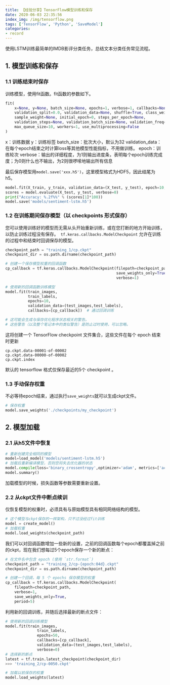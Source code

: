 ```yaml
---
title: 【经验分享】TensorFlow模型训练和保存
date: 2020-06-03 22:35:56
index_img: /img/tensorflow.png
tags: ['TensorFlow', 'Python', 'SaveModel']
categories: 
- record
---
```

使用LSTM训练最简单的IMDB影评分类任务，总结文本分类任务常见流程。
<!--more--->
## 1. 模型训练和保存

### 1.1 训练结束时保存

训练模型，使用fit函数。fit函数的参数如下。
```python
fit(
    x=None, y=None, batch_size=None, epochs=1, verbose=1, callbacks=None,
    validation_split=0.0, validation_data=None, shuffle=True, class_weight=None,
    sample_weight=None, initial_epoch=0, steps_per_epoch=None,
    validation_steps=None, validation_batch_size=None, validation_freq=1,
    max_queue_size=10, workers=1, use_multiprocessing=False
)
```
x：训练数据
y：训练标签
batch_size：批次大小，默认为32
validation_data：在每个epoch结束之时计算loss等其他模型性能指标，不用做训练。
epoch：训练轮次
verbose：输出的详细程度，为1则输出进度条，表明每个epoch训练完成度；为0则什么也不输出，为2则很啰嗦地输出所有信息

最后保存模型用`model.save('xxx.h5')`，这里模型格式为HDF5，因此结尾为h5。

```python
model.fit(X_train, y_train, validation_data=(X_test, y_test), epoch=10, batch_size=64) 
scores = model.evaluate(X_test, y_test, verbose=0)
print("Accuracy: %.2f%%" % (scores[1]*100))
model.save('models/sentiment-lstm.h5')
```

### 1.2 在训练期间保存模型（以 checkpoints 形式保存）

您可以使用训练好的模型而无需从头开始重新训练，或在您打断的地方开始训练，以防止训练过程没有保存。` tf.keras.callbacks.ModelCheckpoint` 允许在训练的过程中和结束时回调保存的模型。

```python
checkpoint_path = "training_1/cp.ckpt"
checkpoint_dir = os.path.dirname(checkpoint_path)

# 创建一个保存模型权重的回调函数
cp_callback = tf.keras.callbacks.ModelCheckpoint(filepath=checkpoint_path,
                                                 save_weights_only=True,
                                                 verbose=1)

# 使用新的回调函数训练模型
model.fit(train_images, 
          train_labels,  
          epochs=10,
          validation_data=(test_images,test_labels),
          callbacks=[cp_callback])  # 通过回调训练

# 这可能会生成与保存优化程序状态相关的警告。
# 这些警告（以及整个笔记本中的类似警告）是防止过时使用，可以忽略。
```

这将创建一个 TensorFlow checkpoint 文件集合，这些文件在每个 epoch 结束时更新

```
cp.ckpt.data-00001-of-00002
cp.ckpt.data-00000-of-00002  
cp.ckpt.index
```

默认的 tensorflow 格式仅保存最近的5个 checkpoint 。

### 1.3 手动保存权重

不必等待epoch结束，通过执行`save_weights`就可以生成ckpt文件。

```python
# 保存权重
model.save_weights('./checkpoints/my_checkpoint')
```

## 2. 模型加载

### 2.1 从h5文件中恢复
```python
# 重新创建完全相同的模型
model=load_model('models/sentiment-lstm.h5')
# 加载后重新编译模型，否则您将失去优化器的状态
model.compile(loss='binary_crossentropy',optimizer='adam', metrics=['accuracy']) 
model.summary()
```

加载模型的时候，损失函数等参数需要重新设置。

### 2.2 从ckpt文件中断点续训

仅恢复模型的权重时，必须具有与原始模型具有相同网络结构的模型。

```python
# 这个模型与ckpt保存的一样架构，只不过没经过fit训练
model = create_model()
# 加载权重
model.load_weights(checkpoint_path)
```

我们可以对回调函数增加一些新的设置，之前的回调函数每个epoch都覆盖掉之前的ckpt，现在我们想每过5个epoch保存一个新的断点：

```python
# 在文件名中包含 epoch (使用 `str.format`)
checkpoint_path = "training_2/cp-{epoch:04d}.ckpt"
checkpoint_dir = os.path.dirname(checkpoint_path)

# 创建一个回调，每 5 个 epochs 保存模型的权重
cp_callback = tf.keras.callbacks.ModelCheckpoint(
    filepath=checkpoint_path, 
    verbose=1, 
    save_weights_only=True,
    period=5)
```

利用新的回调训练，并随后选择最新的断点文件：

```python
# 使用新的回调训练模型
model.fit(train_images, 
              train_labels,
              epochs=50, 
              callbacks=[cp_callback],
              validation_data=(test_images,test_labels),
              verbose=0)
# 选择新的断点
latest = tf.train.latest_checkpoint(checkpoint_dir)
>>> 'training_2/cp-0050.ckpt'

# 加载以前保存的权重
model.load_weights(latest)
```
